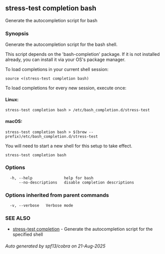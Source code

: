 ## stress-test completion bash

Generate the autocompletion script for bash

### Synopsis

Generate the autocompletion script for the bash shell.

This script depends on the 'bash-completion' package.
If it is not installed already, you can install it via your OS's package manager.

To load completions in your current shell session:

	source <(stress-test completion bash)

To load completions for every new session, execute once:

#### Linux:

	stress-test completion bash > /etc/bash_completion.d/stress-test

#### macOS:

	stress-test completion bash > $(brew --prefix)/etc/bash_completion.d/stress-test

You will need to start a new shell for this setup to take effect.


```
stress-test completion bash
```

### Options

```
  -h, --help              help for bash
      --no-descriptions   disable completion descriptions
```

### Options inherited from parent commands

```
  -v, --verbose   Verbose mode
```

### SEE ALSO

* [stress-test completion](stress-test_completion.md)	 - Generate the autocompletion script for the specified shell

###### Auto generated by spf13/cobra on 21-Aug-2025

